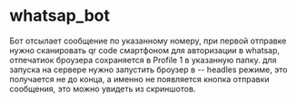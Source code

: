 # whatsap_bot
Бот отсылает сообщение по указанному номеру, при первой отправке нужно сканировать qr code смартфоном для авторизации в whatsap, отпечатиок броузера сохраняется в Profile 1 в указанную папку. для запуска на сервере нужно запустить броузер в -- headles режиме, это получается не до конца, а именно не появляется кнопка отправки сообщения, это можно увидеть из скриншотов.
